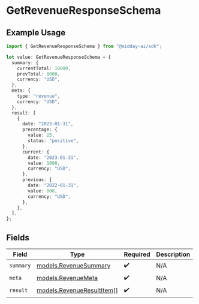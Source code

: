 # GetRevenueResponseSchema

## Example Usage

```typescript
import { GetRevenueResponseSchema } from "@midday-ai/sdk";

let value: GetRevenueResponseSchema = {
  summary: {
    currentTotal: 10000,
    prevTotal: 8000,
    currency: "USD",
  },
  meta: {
    type: "revenue",
    currency: "USD",
  },
  result: [
    {
      date: "2023-01-31",
      precentage: {
        value: 25,
        status: "positive",
      },
      current: {
        date: "2023-01-31",
        value: 1000,
        currency: "USD",
      },
      previous: {
        date: "2022-01-31",
        value: 800,
        currency: "USD",
      },
    },
  ],
};
```

## Fields

| Field                                                        | Type                                                         | Required                                                     | Description                                                  |
| ------------------------------------------------------------ | ------------------------------------------------------------ | ------------------------------------------------------------ | ------------------------------------------------------------ |
| `summary`                                                    | [models.RevenueSummary](../models/revenuesummary.md)         | :heavy_check_mark:                                           | N/A                                                          |
| `meta`                                                       | [models.RevenueMeta](../models/revenuemeta.md)               | :heavy_check_mark:                                           | N/A                                                          |
| `result`                                                     | [models.RevenueResultItem](../models/revenueresultitem.md)[] | :heavy_check_mark:                                           | N/A                                                          |
